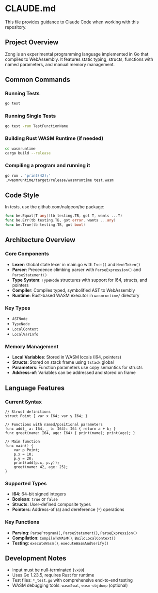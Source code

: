 # CLAUDE.md

This file provides guidance to Claude Code when working with this repository.

## Project Overview

Zong is an experimental programming language implemented in Go that compiles to WebAssembly. It features static typing, structs, functions with named parameters, and manual memory management.

## Common Commands

### Running Tests
```bash
go test
```

### Running Single Tests
```bash
go test -run TestFunctionName
```

### Building Rust WASM Runtime (if needed)
```bash
cd wasmruntime
cargo build --release
```

### Compiling a program and running it
```bash
go run . 'print(42);'
./wasmruntime/target/release/wasmruntime test.wasm
```

## Code Style

In tests, use the github.com/nalgeon/be package:

```go
func be.Equal[T any](tb testing.TB, got T, wants ...T)
func be.Err(tb testing.TB, got error, wants ...any)
func be.True(tb testing.TB, got bool)
```

## Architecture Overview

### Core Components

- **Lexer**: Global state lexer in main.go with `Init()` and `NextToken()`
- **Parser**: Precedence climbing parser with `ParseExpression()` and `ParseStatement()`
- **Type System**: `TypeNode` structures with support for I64, structs, and pointers
- **Compiler**: Compiles typed, symbolified AST to WebAssembly
- **Runtime**: Rust-based WASM executor in `wasmruntime/` directory

### Key Types

- `ASTNode`
- `TypeNode`
- `LocalContext`
- `LocalVarInfo`

### Memory Management

- **Local Variables**: Stored in WASM locals (I64, pointers)
- **Structs**: Stored on stack frame using `tstack` global
- **Parameters**: Function parameters use copy semantics for structs
- **Address-of**: Variables can be addressed and stored on frame

## Language Features

### Current Syntax
```zong
// Struct definitions
struct Point { var x I64; var y I64; }

// Functions with named/positional parameters
func add(_ a: I64, _ b: I64): I64 { return a + b; }
func greet(name: I64, age: I64) { print(name); print(age); }

// Main function
func main() {
    var p Point;
    p.x = 10;
    p.y = 20;
    print(add(p.x, p.y));
    greet(name: 42, age: 25);
}
```

### Supported Types
- **I64**: 64-bit signed integers
- **Boolean**: `true` or `false`
- **Structs**: User-defined composite types
- **Pointers**: Address-of (`&`) and dereference (`*`) operations

### Key Functions

- **Parsing**: `ParseProgram()`, `ParseStatement()`, `ParseExpression()`
- **Compilation**: `CompileToWASM()`, `BuildLocalContext()`
- **Testing**: `executeWasm()`, `executeWasmAndVerify()`

## Development Notes

- Input must be null-terminated (`\x00`)
- Uses Go 1.23.5, requires Rust for runtime
- Test files: `*_test.go` with comprehensive end-to-end testing
- WASM debugging tools: `wasm2wat`, `wasm-objdump` (optional)
